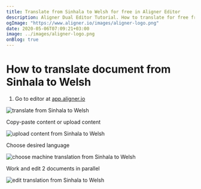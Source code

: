 ```yaml
---
title: Translate from Sinhala to Welsh for free in Aligner Editor
description: Aligner Dual Editor Tutorial. How to translate for free from Sinhala to Welsh. Aligner is multilingual document management platform. 
ogImage: "https://www.aligner.io/images/aligner-logo.png"
date: 2020-05-06T07:09:21+03:00
image: ../images/aligner-logo.png
onBlog: true
---
```


# How to translate document from Sinhala to Welsh

1. Go to editor at [app.aligner.io](https://app.aligner.io "Aligner App web page")

![translate from Sinhala to Welsh](../aligner-blank-editor.png "translate from Sinhala to Welsh")

Copy-paste content or upload content

![upload content from Sinhala to Welsh](../aligner-uploaded-document.png "upload content from Sinhala to Welsh")

Choose desired language

![choose machine translation from Sinhala to Welsh](../aligner-language-dropdown.png "choose machine translation from Sinhala to Welsh")

Work and edit 2 documents in parallel

![edit translation from Sinhala to Welsh](../aligner-double-sitded-editor.png "edit translation from Sinhala to Welsh")

